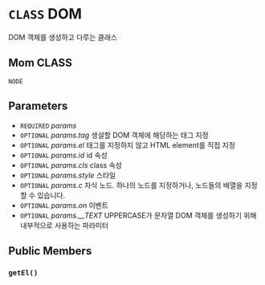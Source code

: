 # `CLASS` DOM
DOM 객체를 생성하고 다루는 클래스

## Mom CLASS
`NODE`

## Parameters
* `REQUIRED` *params*
* `OPTIONAL` *params.tag* 생설할 DOM 객체에 해당하는 태그 지정
* `OPTIONAL` *params.el* 태그를 지정하지 않고 HTML element를 직접 지정
* `OPTIONAL` *params.id* id 속성
* `OPTIONAL` *params.cls* class 속성
* `OPTIONAL` *params.style* 스타일
* `OPTIONAL` *params.c* 자식 노드. 하나의 노드를 지정하거나, 노드들의 배열을 지정할 수 있습니다.
* `OPTIONAL` *params.on* 이벤트
* `OPTIONAL` *params.__TEXT* UPPERCASE가 문자열 DOM 객체를 생성하기 위해 내부적으로 사용하는 파라미터

## Public Members

### `getEl()`
